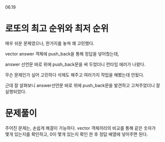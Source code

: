 06.19

# 로또의 최고 순위와 최저 순위

매우 쉬운 문제였으나, 한가지를 놓쳐 꽤 고민했다.

vector answer 객체에 push_back을 통해 정답을 넣어줬는데,

answer 선언문 바로 위에 push_back문을 써 두었더니 런타임 에러가 나왔다.

무슨 문제인가 싶어 고민하다 삭제도 해주고 여러가지 작업을 해봤는데 안됬다.

근데 잘 살펴보니 answer선언문 바로 위에 push_back문을 발견하고 고쳐주었더니 잘 실행되었다.



# 문제풀이

주어진 문제는, 손쉽게 해결이 가능하다. vector 객체끼리의 비교를 통해 같은 숫자가 몇개 있는지를 확인하고, 0이 몇개 있는지 확인 한 후 정답 배열에 넣어주면 된다.
